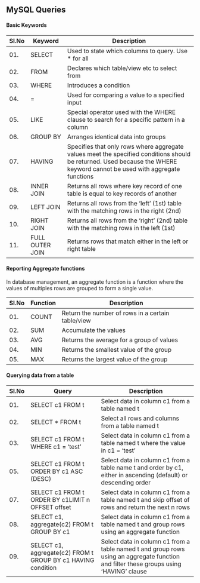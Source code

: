 
## MySQL Queries

#### Basic Keywords

|Sl.No |Keyword   | Description                                       |
|------|----------|---------------------------------------------------|
|  01. |SELECT	  |Used to state which columns to query. Use * for all|
|  02. |FROM 	  |Declares which table/view etc to select from|
|  03. |WHERE	  |Introduces a condition|
|  04. |=	  |Used for comparing a value to a specified input|
|  05. |LIKE	  |Special operator used with the WHERE clause to search for a specific pattern in a column|
|  06. |GROUP BY  |Arranges identical data into groups|
|  07. |HAVING	  |Specifies that only rows where aggregate values meet the specified conditions should be returned. Used because the WHERE keyword cannot be used with aggregate functions|
|  08. |INNER JOIN|Returns all rows where key record of one table is equal to key records of another|
|  09. |LEFT JOIN |Returns all rows from the ‘left’ (1st) table with the matching rows in the right (2nd)|
|  10. |RIGHT JOIN|Returns all rows from the ‘right’ (2nd) table with the matching rows in the left (1st)|
|  11. |FULL OUTER JOIN|Returns rows that match either in the left or right table|


#### Reporting Aggregate functions

In database management, an aggregate function is a function where the values of multiples rows are grouped to form a single value. 

|Sl.No |Function   | Description                                       |
|------|-----------|---------------------------------------------------|
|  01. |COUNT	   |Return the number of rows in a certain table/view  |
|  02. |SUM	   |Accumulate the values|
|  03. |AVG	   |Returns the average for a group of values|
|  04. |MIN	   |Returns the smallest value of the group|
|  05. |MAX	   |Returns the largest value of the group|


#### Querying data from a table

|Sl.No |Query            | Description                                       |
|------|-----------------|---------------------------------------------------|
| 01.  |SELECT c1 FROM t |Select data in column c1 from a table named t      |
| 02.  |SELECT * FROM t	 |Select all rows and columns from a table named t   |
| 03.  |SELECT c1 FROM t WHERE c1 = ‘test’|Select data in column c1 from a table named t where the value in c1 = ‘test’
| 05.  |SELECT c1 FROM t ORDER BY c1 ASC (DESC)|Select data in column c1 from a table name t and order by c1, either in ascending (default) or descending order |
| 07.  |SELECT c1 FROM t ORDER BY c1LIMIT n OFFSET offset|Select data in column c1 from a table named t and skip offset of rows and return the next n rows|
| 08.  |SELECT c1, aggregate(c2) FROM t GROUP BY c1|Select data in column c1 from a table named t and group rows using an aggregate function |
| 09.  |SELECT c1, aggregate(c2) FROM t GROUP BY c1 HAVING condition|Select data in column c1 from a table named t and group rows using an aggregate function and filter these groups using ‘HAVING’ clause|
